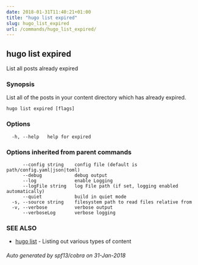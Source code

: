 ```yaml
---
date: 2018-01-31T11:40:21+01:00
title: "hugo list expired"
slug: hugo_list_expired
url: /commands/hugo_list_expired/
---
```

## hugo list expired

List all posts already expired

### Synopsis

List all of the posts in your content directory which has already
expired.

```
hugo list expired [flags]
```

### Options

```
  -h, --help   help for expired
```

### Options inherited from parent commands

```
      --config string    config file (default is path/config.yaml|json|toml)
      --debug            debug output
      --log              enable Logging
      --logFile string   log File path (if set, logging enabled automatically)
      --quiet            build in quiet mode
  -s, --source string    filesystem path to read files relative from
  -v, --verbose          verbose output
      --verboseLog       verbose logging
```

### SEE ALSO

* [hugo list](/commands/hugo_list/)	 - Listing out various types of content

###### Auto generated by spf13/cobra on 31-Jan-2018
